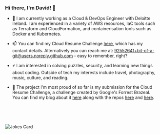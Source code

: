 ### Hi there, I'm David! 👋

- 🔭 I am currently working as a Cloud & DevOps Engineer with Deloitte Ireland. I am experienced in a variety of AWS resources, IaC tools such as Terraform and CloudFormation, and containerisation tools such as Docker and Kubernetes.

- 📫 You can find my Cloud Resume Challenge [here](davidoconnor.me), which has my contact details. Alternatively you can reach me at: 92552641+bit-of-a-git@users.noreply.github.com - easy to remember, right?

- ⚡ I am interested in solving puzzles, security, and learning new things about coding. Outside of tech my interests include travel, photography, music, culture, and reading.

- 🌱 The project I'm most proud of so far is my submission for the Cloud Resume Challenge, a challenge created by Google's Forrest Brazeal. You can find my blog about it [here](https://dev.to/bit-of-a-git/a-security-focused-cloud-resume-challenge-16aa) along with the repos [here](https://github.com/bit-of-a-git/cloud-resume-challenge-back-end) and [here](https://github.com/bit-of-a-git/cloud-resume-challenge-front-end).
<br>
<br>
<br>

![Jokes Card](https://readme-jokes.vercel.app/api?hideBorder)
